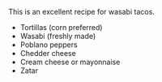 This is an excellent recipe for wasabi tacos.

- Tortillas (corn preferred)
- Wasabi (freshly made)
- Poblano peppers
- Chedder cheese
- Cream cheese or mayonnaise
- Zatar
